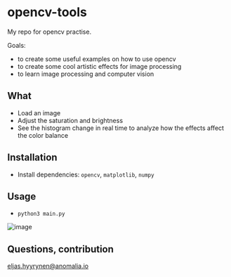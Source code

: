 # opencv-tools
My repo for opencv practise.

Goals:
- to create some useful examples on how to use opencv
- to create some cool artistic effects for image processing
- to learn image processing and computer vision

## What

- Load an image
- Adjust the saturation and brightness
- See the histogram change in real time to analyze how the effects affect the color balance

## Installation

- Install dependencies: `opencv`, `matplotlib`, `numpy`

## Usage

- `python3 main.py`

![image](https://user-images.githubusercontent.com/17768288/143311335-f7bcbaa6-4644-432b-b994-a68007290566.png)


## Questions, contribution

eljas.hyyrynen@anomalia.io
